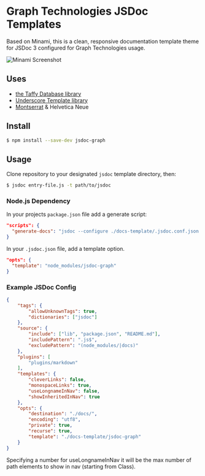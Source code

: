 # Graph Technologies JSDoc Templates

Based on Minami, this is a clean, responsive documentation template theme for JSDoc 3 configured for Graph Technologies usage.

![Minami Screenshot](http://i.imgur.com/rPCIFqT.png)


## Uses

- [the Taffy Database library](http://taffydb.com/)
- [Underscore Template library](http://underscorejs.org/#template)
- [Montserrat](https://fonts.google.com/specimen/Montserrat) & Helvetica Neue


## Install

```bash
$ npm install --save-dev jsdoc-graph
```


## Usage

Clone repository to your designated `jsdoc` template directory, then:

```bash
$ jsdoc entry-file.js -t path/to/jsdoc
```


### Node.js Dependency

In your projects `package.json` file add a generate script:

```json
"scripts": {
  "generate-docs": "jsdoc --configure ./docs-template/.jsdoc.conf.json --verbose"
}
```

In your `.jsdoc.json` file, add a template option.

```json
"opts": {
  "template": "node_modules/jsdoc-graph"
}
```


### Example JSDoc Config

```json
{
    "tags": {
        "allowUnknownTags": true,
        "dictionaries": ["jsdoc"]
    },
    "source": {
        "include": ["lib", "package.json", "README.md"],
        "includePattern": ".js$",
        "excludePattern": "(node_modules/|docs)"
    },
    "plugins": [
        "plugins/markdown"
    ],
    "templates": {
        "cleverLinks": false,
        "monospaceLinks": true,
        "useLongnameInNav": false,
        "showInheritedInNav": true
    },
    "opts": {
        "destination": "./docs/",
        "encoding": "utf8",
        "private": true,
        "recurse": true,
        "template": "./docs-template/jsdoc-graph"
    }
}
```

Specifying a number for useLongnameInNav it will be the max number of path elements to show in nav (starting from Class).
